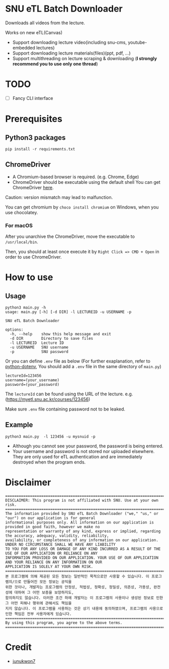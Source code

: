 # SNU eTL Batch Downloader
Downloads all videos from the lecture.

Works on new eTL(Canvas)

- Support downloading lecture video(including snu-cms, youtube-embedded lectures)
- Support downloading lecture materials(files)(ppt, pdf, ...)
- Support multithreading on lecture scraping & downloading (**I strongly recommend you to use only one thread**)


# TODO
- [ ] Fancy CLI interface


# Prerequisites

## Python3 packages
```
pip install -r requirements.txt
```
## ChromeDriver
* A Chromium-based browser is required. (e.g. Chrome, Edge)
* ChromeDriver should be executable using the default shell
You can get ChromeDriver [here](https://chromedriver.chromium.org/home).

Caution: version mismatch may lead to malfunction.  

You can get chromium by `choco install chromium` on Windows, when you use chocolatey.

### For macOS
After you unarchive the ChromeDriver, move the executable to `/usr/local/bin`.

Then, you should at least once execute it by `Right Click => CMD + Open` in order to use ChromeDriver.

# How to use
## Usage
```
python3 main.py -h
usage: main.py [-h] [-d DIR] -l LECTUREID -u USERNAME -p

SNU eTL Batch Downloader

options:
  -h, --help    show this help message and exit
  -d DIR        Directory to save files
  -l LECTUREID  Lecture ID
  -u USERNAME   SNU username
  -p            SNU password
```

Or you can define `.env` file as below (For further exaplanation, refer to [python-dotenv](https://github.com/theskumar/python-dotenv), You should add a `.env` file in the same directory of `main.py`)
```
lectureId=123456
username=(your_username)
password=(your_password)
```
The `lectureId` can be found using the URL of the lecture. e.g. (https://myetl.snu.ac.kr/courses/123456)

Make sure `.env` file containing password not to be leaked.

## Example
```
python3 main.py  -l 123456 -u mysnuid -p
```
* Although you cannot see your password, the password is being entered.
* Your username and password is not stored nor uploaded elsewhere. They are only used for eTL authentication and are immediately destroyed when the program ends.

# Disclaimer
```
==============================================================================================================================
DISCLAIMER: This program is not affiliated with SNU. Use at your own risk.
==============================================================================================================================
The information provided by SNU eTL Batch Downloader ("we," "us," or "our") on our application is for general
informational purposes only. All information on our application is provided in good faith, however we make no
representation or warranty of any kind, express or implied, regarding the accuracy, adequacy, validity, reliability,
availability, or completeness of any information on our application. UNDER NO CIRCUMSTANCE SHALL WE HAVE ANY LIABILITY
TO YOU FOR ANY LOSS OR DAMAGE OF ANY KIND INCURRED AS A RESULT OF THE USE OF OUR APPLICATION OR RELIANCE ON ANY
INFORMATION PROVIDED ON OUR APPLICATION. YOUR USE OF OUR APPLICATION AND YOUR RELIANCE ON ANY INFORMATION ON OUR
APPLICATION IS SOLELY AT YOUR OWN RISK.
==============================================================================================================================
본 프로그램에 의해 제공된 모든 정보는 일반적인 목적으로만 사용할 수 있습니다. 이 프로그램의/으로 만들어진 모든 정보는 공익을
위한 것이나, 개발자는 프로그램의 안정성, 적법성, 정확성, 정밀성, 의존성, 가용성, 완전성에 대하여 그 어떤 보증을 보장하지도,
함의하지도 않습니다. 이러한 조건 하에 개발자는 이 프로그램의 사용이나 생성된 정보로 인한 그 어떤 피해나 행위에 관해서도 책임을
지지 않습니다. 이 프로그램을 사용하는 것은 상기 내용에 동의하였으며, 프로그램의 사용으로 인한 책임은 전부 사용자에게 있습니다.
==============================================================================================================================
By using this program, you agree to the above terms.
==============================================================================================================================
```

# Credit
- [junukwon7](https://github.com/junukwon7)

